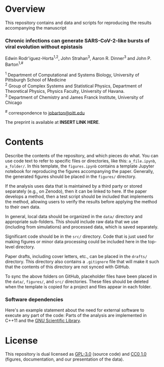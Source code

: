 
# Overview

This repository contains and data and scripts for reproducing the results accompanying the manuscript  

### Chronic infections can generate SARS-CoV-2-like bursts of viral evolution without epistasis
Edwin Rodr\'iguez-Horta<sup>1,2</sup>, John Strahan<sup>3</sup>, Aaron R. Dinner<sup>3</sup> and John P. Barton<sup>1,#</sup>

<sup>1</sup> Department of Computational and Systems Biology, University of Pittsburgh School of Medicine  
<sup>2</sup> Group of Complex Systems and Statistical Physics, Department of Theoretical Physics, Physics Faculty, University of Havana.  
<sup>3</sup> Department of Chemistry and James Franck Institute, University of Chicago  

<sup>#</sup> correspondence to [jpbarton@pitt.edu](mailto:jpbarton@pitt.edu)  

The preprint is available at __INSERT LINK HERE__.

# Contents

Describe the contents of the repository, and which pieces do what. You can use code text to refer to specific files or directories, like this: `a_file.ipynb`, `a_folder/`. In this template, the `figures.ipynb` contains a template Jupyter notebook for reproducing the figures accompanying the paper. Generally, the generated figures should be placed in the `figures/` directory.

If the analysis uses data that is maintained by a third party or stored separately (e.g., on Zenodo), then it can be linked to here. If the paper develops a method, then a test script should be included that implements the method, allowing users to verify the results before applying the method to their own data.

In general, local data should be organized in the `data/` directory and appropriate sub-folders. This should include raw data that we use (including from simulations) and processed data, which is saved separately.

Significant code should be in the `src/` directory. Code that is just used for making figures or minor data processing could be included here in the top-level directory.

Paper drafts, including cover letters, etc., can be placed in the `drafts/` directory. This directory also contains a `.gitignore` file that will make it such that the contents of this directory are not synced with GitHub.

To sync the above folders on GitHub, placeholder files have been placed in the `data/`, `figures/`, and `src/` directories. These files should be deleted when the template is copied for a project and files appear in each folder.

### Software dependencies

Here's an example statement about the need for external software to execute any part of the code: Parts of the analysis are implemented in C++11 and the [GNU Scientific Library](https://www.gnu.org/software/gsl/).

# License

This repository is dual licensed as [GPL-3.0](LICENSE-GPL) (source code) and [CC0 1.0](LICENSE-CC0) (figures, documentation, and our presentation of the data).
